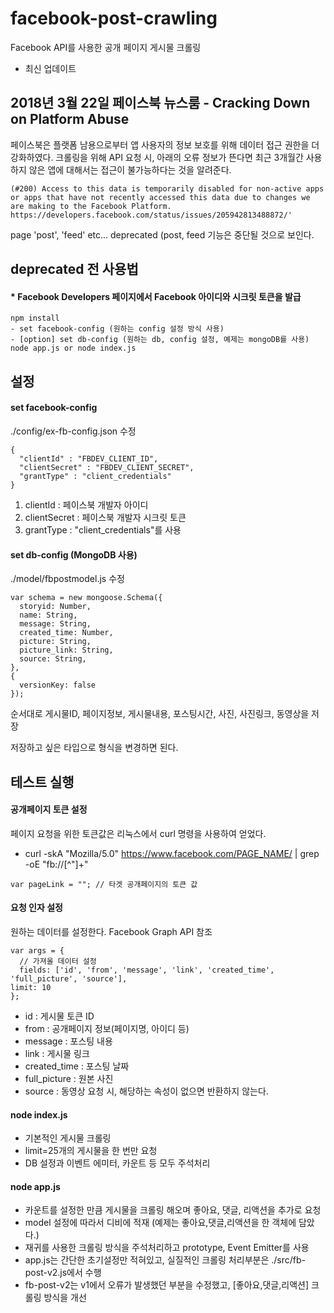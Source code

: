 # facebook-post-crawling
Facebook API를 사용한 공개 페이지 게시물 크롤링

 * 최신 업데이트   
## 2018년 3월 22일 페이스북 뉴스룸 - Cracking Down on Platform Abuse
페이스북은 플랫폼 남용으로부터 앱 사용자의 정보 보호를 위해 데이터 접근 권한을 더 강화하였다.
크롤링을 위해 API 요청 시, 아래의 오류 정보가 뜬다면 최근 3개월간 사용하지 않은 앱에 대해서는 접근이 불가능하다는 것을 알려준다.
```
(#200) Access to this data is temporarily disabled for non-active apps or apps that have not recently accessed this data due to changes we are making to the Facebook Platform. https://developers.facebook.com/status/issues/205942813488872/'
```
page 'post', 'feed' etc... deprecated (post, feed 기능은 중단될 것으로 보인다.
   
## deprecated 전 사용법  
#### * Facebook Developers 페이지에서 Facebook 아이디와 시크릿 토큰을 발급    

```
npm install
- set facebook-config (원하는 config 설정 방식 사용)
- [option] set db-config (원하는 db, config 설정, 예제는 mongoDB를 사용)
node app.js or node index.js
```   

## 설정      

#### set facebook-config
./config/ex-fb-config.json 수정
```
{
  "clientId" : "FBDEV_CLIENT_ID",
  "clientSecret" : "FBDEV_CLIENT_SECRET",
  "grantType" : "client_credentials"
}
```
1. clientId : 페이스북 개발자 아이디
2. clientSecret : 페이스북 개발자 시크릿 토큰
3. grantType : "client_credentials"를 사용    

#### set db-config (MongoDB 사용)
./model/fbpostmodel.js 수정
```
var schema = new mongoose.Schema({
  storyid: Number,
  name: String,
  message: String,
  created_time: Number,
  picture: String,
  picture_link: String,
  source: String,
},
{
  versionKey: false
});
```
순서대로 게시물ID, 페이지정보, 게시물내용, 포스팅시간, 사진, 사진링크, 동영상을 저장    

저장하고 싶은 타입으로 형식을 변경하면 된다.     

## 테스트 실행   

#### 공개페이지 토큰 설정
페이지 요청을 위한 토큰값은 리눅스에서 curl 명령을 사용하여 얻었다.

* curl -skA "Mozilla/5.0" https://www.facebook.com/PAGE_NAME/ | grep -oE "fb://[^\"]+"
```
var pageLink = ""; // 타겟 공개페이지의 토큰 값
```   

#### 요청 인자 설정
원하는 데이터를 설정한다. Facebook Graph API 참조
```
var args = {
  // 가져올 데이터 설정
  fields: ['id', 'from', 'message', 'link', 'created_time', 'full_picture', 'source'],
limit: 10
};
```
* id : 게시물 토큰 ID
* from : 공개페이지 정보(페이지명, 아이디 등)
* message : 포스팅 내용
* link : 게시물 링크
* created_time : 포스팅 날짜
* full_picture : 원본 사진
* source : 동영상
요청 시, 해당하는 속성이 없으면 반환하지 않는다.     

#### node index.js
* 기본적인 게시물 크롤링
* limit=25개의 게시물을 한 번만 요청
* DB 설정과 이벤트 에미터, 카운트 등 모두 주석처리    

#### node app.js
* 카운트를 설정한 만큼 게시물을 크롤링 해오며 좋아요, 댓글, 리액션을 추가로 요청
* model 설정에 따라서 디비에 적재 (예제는 좋아요,댓글,리액션을 한 객체에 담았다.)
* 재귀를 사용한 크롤링 방식을 주석처리하고 prototype, Event Emitter를 사용
* app.js는 간단한 초기설정만 적혀있고, 실질적인 크롤링 처리부분은 ./src/fb-post-v2.js에서 수행
* fb-post-v2는 v1에서 오류가 발생했던 부분을 수정했고, [좋아요,댓글,리액션] 크롤링 방식을 개선     
